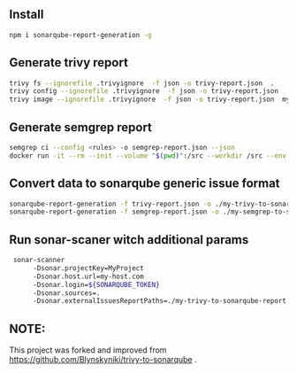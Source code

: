 ## Install

```bash
npm i sonarqube-report-generation -g
```


## Generate trivy report 

```bash
trivy fs --ignorefile .trivyignore  -f json -o trivy-report.json  .
trivy config --ignorefile .trivyignore  -f json -o trivy-report.json  .
trivy image --ignorefile .trivyignore  -f json -o trivy-report.json  my-docker-image
```


## Generate semgrep report 

```bash
semgrep ci --config <rules> -o semgrep-report.json --json
docker run -it --rm --init --volume "$(pwd)":/src --workdir /src --env "$RULES" returntocorp/semgrep semgrep ci -o semgrep-report.json --json
```

## Convert data to sonarqube generic issue format 

```bash 
sonarqube-report-generation -f trivy-report.json -o ./my-trivy-to-sonarqube-report.json
sonarqube-report-generation -f semgrep-report.json -o ./my-semgrep-to-sonarqube-report.json
```


## Run sonar-scaner witch additional params
```bash
 sonar-scanner 
      -Dsonar.projectKey=MyProject
      -Dsonar.host.url=my-host.com
      -Dsonar.login=${SONARQUBE_TOKEN}
      -Dsonar.sources=.
      -Dsonar.externalIssuesReportPaths=./my-trivy-to-sonarqube-report.json, ./my-semgrep-to-sonarqube-report.json

```



## NOTE: 
This project was forked and improved from https://github.com/Blynskyniki/trivy-to-sonarqube . 
